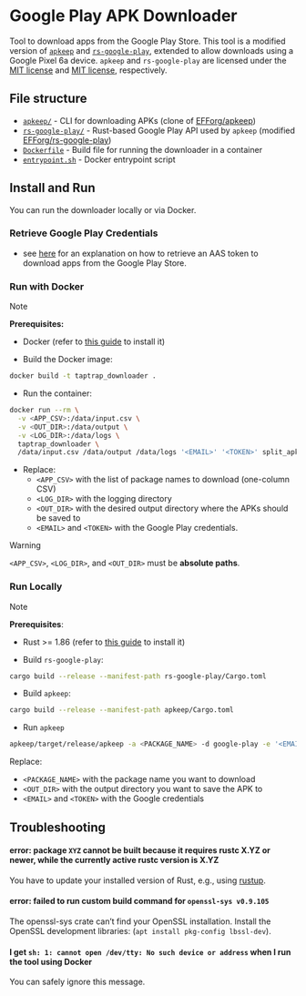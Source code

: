 # Google Play APK Downloader

Tool to download apps from the Google Play Store.
This tool is a modified version of [`apkeep`](https://github.com/EFForg/apkeep) and [`rs-google-play`](https://github.com/EFForg/rs-google-play), extended to allow downloads using a Google Pixel 6a device.
`apkeep` and `rs-google-play` are licensed under the [MIT license](apkeep/LICENSE) and [MIT license](rs-google-play/LICENSE), respectively.

## File structure

- [`apkeep/`](apkeep/) - CLI for downloading APKs (clone of [EFForg/apkeep](https://github.com/EFForg/apkeep))
- [`rs-google-play/`](rs-google-play/) - Rust-based Google Play API used by `apkeep` (modified [EFForg/rs-google-play](https://github.com/EFForg/rs-google-play))
- [`Dockerfile`](Dockerfile) - Build file for running the downloader in a container
- [`entrypoint.sh`](entrypoint.sh) - Docker entrypoint script

## Install and Run

You can run the downloader locally or via Docker.

### Retrieve Google Play Credentials

- see [here](https://github.com/EFForg/apkeep/blob/master/USAGE-google-play.md) for an explanation on how to retrieve an AAS token to download apps from the Google Play Store.

### Run with Docker

> [!NOTE]
> **Prerequisites:** 
> - Docker (refer to [this guide](https://www.docker.com/get-started/) to install it)

- Build the Docker image:
```sh
docker build -t taptrap_downloader .
```
- Run the container:
```sh
docker run --rm \
  -v <APP_CSV>:/data/input.csv \
  -v <OUT_DIR>:/data/output \
  -v <LOG_DIR>:/data/logs \
  taptrap_downloader \
  /data/input.csv /data/output /data/logs '<EMAIL>' '<TOKEN>' split_apk=1,device=pixel_6a,locale=at,include_additional_files=1
```
- Replace:
  - `<APP_CSV>` with the list of package names to download (one-column CSV)
  - `<LOG_DIR>` with the logging directory
  - `<OUT_DIR>` with the desired output directory where the APKs should be saved to
  - `<EMAIL>` and `<TOKEN>` with the Google Play credentials.
  
> [!WARNING]
>  `<APP_CSV>`, `<LOG_DIR>`, and `<OUT_DIR>` must be **absolute paths**.

### Run Locally

> [!NOTE]
> **Prerequisites**:
> - Rust >= 1.86 (refer to [this guide](https://www.rust-lang.org/tools/install) to install it)

- Build `rs-google-play`:
```sh
cargo build --release --manifest-path rs-google-play/Cargo.toml
```

- Build `apkeep`:
```sh
cargo build --release --manifest-path apkeep/Cargo.toml
```

- Run `apkeep`
```sh
apkeep/target/release/apkeep -a <PACKAGE_NAME> -d google-play -e '<EMAIL>' -t '<TOKEN>' -o split_apk=1,device=pixel_6a,locale=at,include_additional_files=1 <OUT_DIR> 
```
Replace:
- `<PACKAGE_NAME>` with the package name you want to download
- `<OUT_DIR>` with the output directory you want to save the APK to
- `<EMAIL>` and `<TOKEN>` with the Google credentials

## Troubleshooting

#### error: package `XYZ` cannot be built because it requires rustc X.YZ or newer, while the currently active rustc version is X.YZ

You have to update your installed version of Rust, e.g., using [rustup](https://rustup.rs/).

#### error: failed to run custom build command for `openssl-sys v0.9.105`

The openssl-sys crate can’t find your OpenSSL installation. Install the OpenSSL development libraries: (`apt install pkg-config lbssl-dev`).

#### I get `sh: 1: cannot open /dev/tty: No such device or address` when I run the tool using Docker

You can safely ignore this message.
